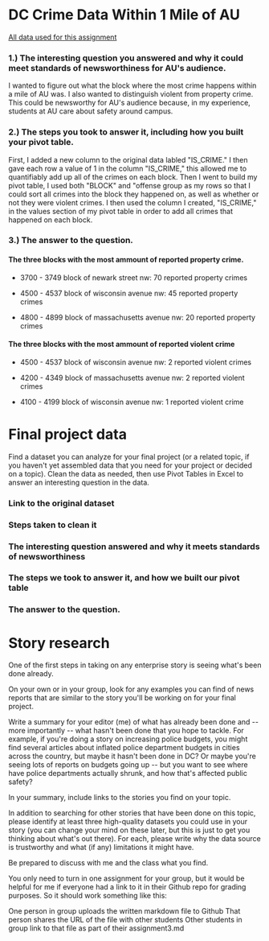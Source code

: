 # DC Crime Data Within 1 Mile of AU

[All data used for this assignment](https://github.com/shmcminn/au-datajour-fall25/blob/master/class3/dc-crimes-AU-mile.csv)

### 1.) The interesting question you answered and why it could meet standards of newsworthiness for AU's audience.

I wanted to figure out what the block where the most crime happens within a mile of AU was. I also wanted to distinguish violent from property crime. This could be newsworthy for AU's audience because, in my experience, students at AU care about safety around campus.

### 2.) The steps you took to answer it, including how you built your pivot table.

First, I added a new column to the original data labled "IS_CRIME." I then gave each row a value of 1 in the column "IS_CRIME," this allowed me to quantifiably add up all of the crimes on each block.
Then I went to build my pivot table, I used both "BLOCK" and "offense group as my rows so that I could sort all crimes into the block they happened on, as well as whether or not they were violent crimes.
I then used the column I created, "IS_CRIME," in the values section of my pivot table in order to add all crimes that happened on each block.

### 3.) The answer to the question.

#### The three blocks with the most ammount of reported property crime.

* 3700 - 3749 block of newark street nw: 70 reported property crimes

* 4500 - 4537 block of wisconsin avenue nw: 45 reported property crimes

* 4800 - 4899 block of massachusetts avenue nw: 20 reported property crimes

#### The three blocks with the most ammount of reported violent crime

* 4500 - 4537 block of wisconsin avenue nw: 2 reported violent crimes

* 4200 - 4349 block of massachusetts avenue nw: 2 reported violent crimes

* 4100 - 4199 block of wisconsin avenue nw: 1 reported violent crime




# Final project data
Find a dataset you can analyze for your final project (or a related topic, if you haven't yet assembled data that you need for your project or decided on a topic). Clean the data as needed, then use Pivot Tables in Excel to answer an interesting question in the data.

### Link to the original dataset

### Steps taken to clean it

### The interesting question answered and why it meets standards of newsworthiness

### The steps we took to answer it, and how we built our pivot table

### The answer to the question.



# Story research 
One of the first steps in taking on any enterprise story is seeing what's been done already.

On your own or in your group, look for any examples you can find of news reports that are similar to the story you'll be working on for your final project.

Write a summary for your editor (me) of what has already been done and -- more importantly -- what hasn't been done that you hope to tackle. For example, if you're doing a story on increasing police budgets, you might find several articles about inflated police department budgets in cities across the country, but maybe it hasn't been done in DC? Or maybe you're seeing lots of reports on budgets going up -- but you want to see where have police departments actually shrunk, and how that's affected public safety?

In your summary, include links to the stories you find on your topic.

In addition to searching for other stories that have been done on this topic, please identify at least three high-quality datasets you could use in your story (you can change your mind on these later, but this is just to get you thinking about what's out there). For each, please write why the data source is trustworthy and what (if any) limitations it might have.

Be prepared to discuss with me and the class what you find.

You only need to turn in one assignment for your group, but it would be helpful for me if everyone had a link to it in their Github repo for grading purposes. So it should work something like this:

One person in group uploads the written markdown file to Github
That person shares the URL of the file with other students
Other students in group link to that file as part of their assignment3.md
